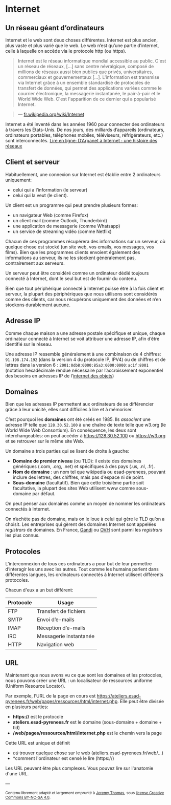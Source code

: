 # Internet

## Un réseau géant d’ordinateurs

Internet et le web sont deux choses différentes. Internet est plus ancien, plus vaste et plus varié que le web.
Le web n’est qu’une partie d’internet, celle à laquelle on accède via le protocole http (ou https).

> Internet est le réseau informatique mondial accessible au public. C'est un réseau de réseaux, […] sans centre névralgique, composé de millions de réseaux aussi bien publics que privés, universitaires, commerciaux et gouvernementaux […]. L'information est transmise via Internet grâce à un ensemble standardisé de protocoles de transfert de données, qui permet des applications variées comme le courrier électronique, la messagerie instantanée, le pair-à-pair et le World Wide Web. C'est l'apparition de ce dernier qui a popularisé Internet.

> — [fr.wikipedia.org/wiki/Internet](https://fr.wikipedia.org/wiki/Internet)

Internet a été inventé dans les années 1960 pour connecter des ordinateurs à travers les États-Unis. De nos jours, des milliards d’appareils (ordinateurs, ordinateurs portables, téléphones mobiles, téléviseurs, réfrigérateurs, etc.) sont interconnectés. [Lire en ligne: D’Arpanet à Internet : une histoire des réseaux](https://interstices.info/dossier/darpanet-a-internet-une-histoire-des-reseaux/)

## Client et serveur

Habituellement, une connexion sur Internet est établie entre 2 ordinateurs uniquement:

- celui qui a l’information (le serveur)
- celui qui la veut (le client).

Un client est un programme qui peut prendre plusieurs formes:

- un navigateur Web (comme Firefox)
- un client mail (comme Outlook, Thunderbird)
- une application de messagerie (comme Whatsapp)
- un service de streaming vidéo (comme Netflix)

Chacun de ces programmes récupérera des informations sur un serveur, où quelque chose est stocké (un site web, vos emails, vos messages, vos films). Bien que les programmes clients envoient également des informations au serveur, ils ne les stockent généralement pas, contrairement aux serveurs.

Un serveur peut être considéré comme un ordinateur dédié toujours connecté à Internet, dont le seul but est de fournir du contenu.

Bien que tout périphérique connecté à Internet puisse être à la fois client et serveur, la plupart des périphériques que nous utilisons sont considérés comme des clients, car nous récupérons uniquement des données et n’en stockons durablement aucune.

## Adresse IP

Comme chaque maison a une adresse postale spécifique et unique, chaque ordinateur connecté à Internet se voit attribuer une adresse IP, afin d’être identifié sur le réseau.

Une adresse IP ressemble généralement à une combinaison de 4 chiffres: `91.198.174.192` (dans la version 4 du protocole IP, IPV4) ou de chiffres et de lettres dans la version 6 : `2001:0db8:0000:85a3:0000:0000:ac1f:8001` (notation hexadécimale rendue nécessaire par l’accroissement exponentiel des besoins en adresses IP de l’[internet des objets](https://fr.wikipedia.org/wiki/Internet_des_objets))

## Domaines

Bien que les adresses IP permettent aux ordinateurs de se différencier grâce à leur unicité, elles sont difficiles à lire et à mémoriser.

C’est pourquoi les **domaines** ont été créés en 1985. Ils *associent* une adresse IP telle que `128.30.52.100` à une chaîne de texte telle que w3.org (le World Wide Web Consortium). En conséquence, les deux sont interchangeables: on peut accéder à https://128.30.52.100 ou https://w3.org et se retrouver sur le même site Web.

Un domaine a trois parties qui se lisent de droite à gauche:

- **Domaine de premier niveau** (ou TLD): il existe des domaines génériques (.com, .org, .net) et spécifiques à des pays (.us, .nl, .fr).
- **Nom de domaine** : un nom tel que wikipedia ou esad-pyrenees, pouvant inclure des lettres, des chiffres, mais pas d’espace ni de point.
- **Sous-domaine** (facultatif). Bien que cette troisième partie soit facultative, la plupart des sites Web utilisent www comme sous-domaine par défaut.

On peut penser aux domaines comme un moyen de nommer les ordinateurs connectés à Internet.

On n’achète pas de domaine, mais on le loue à celui qui gère le TLD qu’on a choisit. Les entreprises qui gèrent des domaines Internet sont appelées *registrars* de domaines. En France, [Gandi](https://www.gandi.net/) ou [OVH](https://www.ovh.com/fr/) sont parmi les *registrars* les plus connus.

## Protocoles

L’interconnexion de tous ces ordinateurs a pour but de leur permettre d’interagir les uns avec les autres. Tout comme les humains parlent dans différentes langues, les ordinateurs connectés à Internet utilisent différents protocoles.

Chacun d'eux a un but différent:

| Protocole | Usage |
| --- | --- |
| FTP | Transfert de fichiers |
| SMTP | Envoi d’e-mails |
| IMAP | Réception d’e-mails |
| IRC | Messagerie instantanée |
| HTTP | Navigation web |

## URL

Maintenant que nous avons vu ce que sont les domaines et les protocoles, nous pouvons créer une URL : un localisateur de ressources uniforme (Uniform Resource Locator).

Par exemple, l’URL de la page en cours est https://ateliers.esad-pyrenees.fr/web/pages/ressources/html/internet.php. Elle peut être divisée en plusieurs parties:

- **https://** est le protocole
- **ateliers.esad-pyrenees.fr** est le domaine (sous-domaine + domaine + tld)
- **/web/pages/ressources/html/internet.php** est le chemin vers la page

Cette URL est unique et définit

- *où* trouver quelque chose sur le web (ateliers.esad-pyrenees.fr/web/…)
- *comment l'ordinateur est censé le lire (https://)

Les URL peuvent être plus complexes. Vous pouvez lire sur l'anatomie d'une URL.

—

<small>Contenu librement adapté et largement emprunté à [Jeremy Thomas](https://marksheet.io), sous [license Creative Commons BY-NC-SA 4.0](https://creativecommons.org/licenses/by-nc-sa/4.0/). </small>
